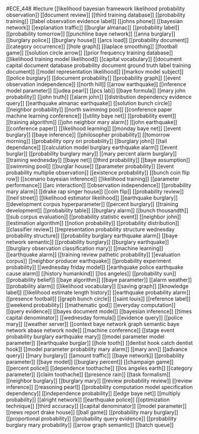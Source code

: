 #ECE_448
#lecture
[[likelihood bayesian framework likelihood probability observation]]
[[document review]]
[[third training database]]
[[probability training]]
[[label observation evidence label]]
[[johns phone]]
[[bayesian network]]
[[explanation traffic]]
[[burglar almanac]]
[[probability label]]
[[probability tomorrow]]
[[punchline baye network]]
[[anna burglary]]
[[burglary police]]
[[burglary house]]
[[arcs load]]
[[probability document]]
[[category occurrence]]
[[hole graph]]
[[laplace smoothing]]
[[football game]]
[[solution circle arrow]]
[[prior frequency training database]]
[[likelihood training model likelihood]]
[[capital vocabulary]]
[[document capital document database probability document ground truth label training document]]
[[model representation likelihood]]
[[markov model subject]]
[[police burglary]]
[[document probability]]
[[probability graph]]
[[event observation independence]]
[[north hill]]
[[arrow earthquake]]
[[inference model parameter]]
[[judea pearl]]
[[pcs lab]]
[[baye formula]]
[[mary john probability]]
[[john truth]]
[[alarm john]]
[[distribution dependency evidence query]]
[[earthquake almanac earthquake]]
[[solution bunch circle]]
[[neighbor probability]]
[[north swimming pool]]
[[conference paper machine learning conference]]
[[utility baye net]]
[[probability event]]
[[training algorithm]]
[[john neighbor mary alarm]]
[[john earthquake]]
[[conference paper]]
[[likelihood learning]]
[[monday baye net]]
[[event burglary]]
[[baye inference]]
[[philosopher probability]]
[[tomorrow morning]]
[[probability opry ori probability]]
[[burglary john]]
[[tail dependance]]
[[calculation model burglary earthquake alarm]]
[[event burglar]]
[[probability burglary mary]]
[[mary percent alarm burglary]]
[[training wednesday]]
[[baye net]]
[[third probability]]
[[baye assumption]]
[[swimming pool]]
[[burglar house]]
[[parameter probability]]
[[event probability multiplie observation]]
[[existence probability]]
[[bunch coin flip row]]
[[scenario bayesian inference]]
[[likelihood training]]
[[parameter performance]]
[[arc interaction]]
[[observation independence]]
[[probability mary alarm]]
[[drake rap singer house]]
[[coin flip]]
[[probability review]]
[[neil street]]
[[likelihood estimator likelihood]]
[[earthquake burglary]]
[[development corpus hyperparameter]]
[[percent burglary]]
[[training development]]
[[probability table]]
[[burglary alarm]]
[[bunch thousandth]]
[[sub corpus evaluation]]
[[probability statistic event]]
[[neighbor john]]
[[estimation algorithm]]
[[notion probability]]
[[probability distribution]]
[[classifier review]]
[[representation probability structure wednesday probability structure]]
[[probability burglary earthquake alarm]]
[[baye network semantic]]
[[probability burglary]]
[[burglary earthquake]]
[[burglary observation classification mary]]
[[machine learning]]
[[earthquake alarm]]
[[training review pathetic probability]]
[[evaluation corpus]]
[[neighbor producer earthquake]]
[[probability experiment probability]]
[[wednesday friday model]]
[[earthquake police earthquake cause alarm]]
[[history humankind]]
[[los angeles]]
[[probability sun]]
[[probability belief]]
[[baye algorithm]]
[[baye parameter]]
[[alarm weather]]
[[probability alarm]]
[[likelihood vocabulary]]
[[saving graph]]
[[knowledge label]]
[[likelihood estimate length history]]
[[earthquake probability alarm]]
[[presence football]]
[[graph bunch circle]]
[[saint louis]]
[[reference label]]
[[weekend probability]]
[[mathematic god]]
[[everyday computation]]
[[query evidence]]
[[bayes document model]]
[[bayesian inference]]
[[times capital denominator]]
[[wednesday formula]]
[[evidence query]]
[[police mary]]
[[weather server]]
[[context baye network graph semantic baye network abase network node]]
[[machine conference]]
[[stage event probability burglary earthquake mary]]
[[model parameter model parameter]]
[[earthquake burglar]]
[[hole tooth]]
[[dentist hook catch dentist hook]]
[[model parameter probability mary alarm]]
[[mary ann]]
[[advance query]]
[[mary burglary]]
[[amount traffic]]
[[baye network]]
[[probability parameter]]
[[baye model]]
[[burglary percent]]
[[champaign game]]
[[percent police]]
[[dependence toothache]]
[[los angeles earth]]
[[category parameter]]
[[claim toothache]]
[[presence rain]]
[[task formalism]]
[[neighbor burglary]]
[[burglary mary]]
[[review probability review]]
[[review inference]]
[[reasoning pearl]]
[[probability computation model specification dependency]]
[[independence probability]]
[[edge baye net]]
[[multiply probability]]
[[alright network]]
[[earthquake police]]
[[optimization technique]]
[[third accuracy]]
[[capital denominator]]
[[model parameter]]
[[news report drake house]]
[[ball game]]
[[probability mary burglary]]
[[proportional probability]]
[[probability query evidence]]
[[probability burglary mary probability]]
[[arrow graph semantic]]
[[batch queue]]

